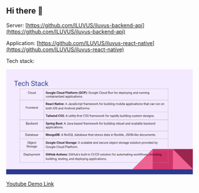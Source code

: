 ## Hi there 👋

Server: [https://github.com/ILUVUS/iluvus-backend-api](https://github.com/ILUVUS/iluvus-backend-api)

Application: [https://github.com/ILUVUS/iluvus-react-native](https://github.com/ILUVUS/iluvus-react-native)

Tech stack:

![image](./img/tech_stack.png)


[Youtube Demo Link](https://youtube.com)
